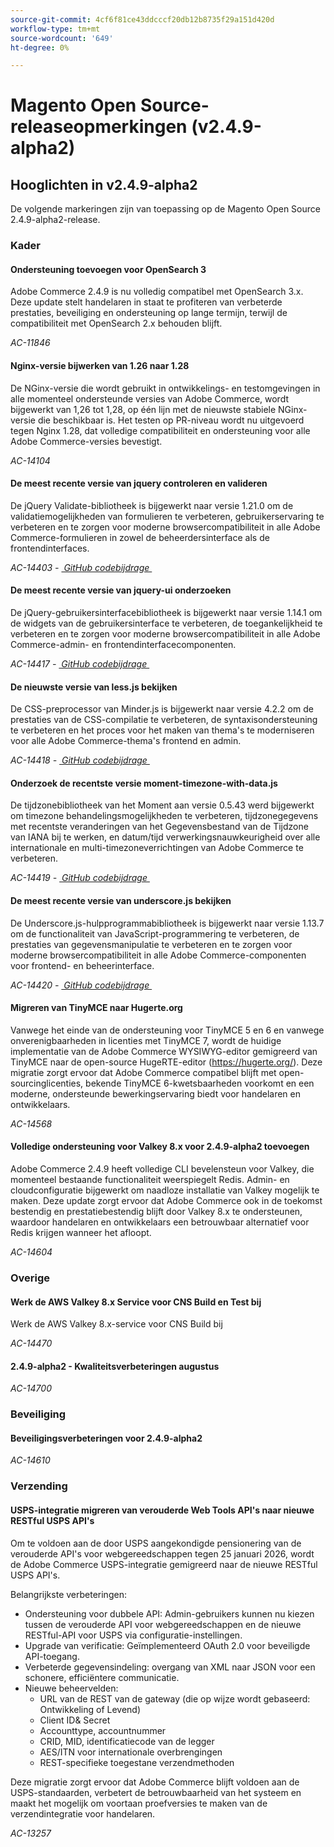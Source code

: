 ```yaml
---
source-git-commit: 4cf6f81ce43ddcccf20db12b8735f29a151d420d
workflow-type: tm+mt
source-wordcount: '649'
ht-degree: 0%

---
```

# Magento Open Source-releaseopmerkingen (v2.4.9-alpha2)

## Hooglichten in v2.4.9-alpha2

De volgende markeringen zijn van toepassing op de Magento Open Source 2.4.9-alpha2-release.

### Kader

#### Ondersteuning toevoegen voor OpenSearch 3

Adobe Commerce 2.4.9 is nu volledig compatibel met OpenSearch 3.x. Deze update stelt handelaren in staat te profiteren van verbeterde prestaties, beveiliging en ondersteuning op lange termijn, terwijl de compatibiliteit met OpenSearch 2.x behouden blijft.

_AC-11846_

#### Nginx-versie bijwerken van 1.26 naar 1.28

De NGinx-versie die wordt gebruikt in ontwikkelings- en testomgevingen in alle momenteel ondersteunde versies van Adobe Commerce, wordt bijgewerkt van 1,26 tot 1,28, op één lijn met de nieuwste stabiele NGinx-versie die beschikbaar is.
Het testen op PR-niveau wordt nu uitgevoerd tegen Nginx 1.28, dat volledige compatibiliteit en ondersteuning voor alle Adobe Commerce-versies bevestigt.

_AC-14104_

#### De meest recente versie van jquery controleren en valideren

De jQuery Validate-bibliotheek is bijgewerkt naar versie 1.21.0 om de validatiemogelijkheden van formulieren te verbeteren, gebruikerservaring te verbeteren en te zorgen voor moderne browsercompatibiliteit in alle Adobe Commerce-formulieren in zowel de beheerdersinterface als de frontendinterfaces.

_AC-14403 - [&#x200B; GitHub codebijdrage &#x200B;](https://github.com/magento/magento2/commit/98b2848a)_

#### De meest recente versie van jquery-ui onderzoeken

De jQuery-gebruikersinterfacebibliotheek is bijgewerkt naar versie 1.14.1 om de widgets van de gebruikersinterface te verbeteren, de toegankelijkheid te verbeteren en te zorgen voor moderne browsercompatibiliteit in alle Adobe Commerce-admin- en frontendinterfacecomponenten.

_AC-14417 - [&#x200B; GitHub codebijdrage &#x200B;](https://github.com/magento/magento2/commit/77c589a6)_

#### De nieuwste versie van less.js bekijken

De CSS-preprocessor van Minder.js is bijgewerkt naar versie 4.2.2 om de prestaties van de CSS-compilatie te verbeteren, de syntaxisondersteuning te verbeteren en het proces voor het maken van thema&#39;s te moderniseren voor alle Adobe Commerce-thema&#39;s frontend en admin.

_AC-14418 - [&#x200B; GitHub codebijdrage &#x200B;](https://github.com/magento/magento2/commit/98b2848a)_

#### Onderzoek de recentste versie moment-timezone-with-data.js

De tijdzonebibliotheek van het Moment aan versie 0.5.43 werd bijgewerkt om timezone behandelingsmogelijkheden te verbeteren, tijdzonegegevens met recentste veranderingen van het Gegevensbestand van de Tijdzone van IANA bij te werken, en datum/tijd verwerkingsnauwkeurigheid over alle internationale en multi-timezoneverrichtingen van Adobe Commerce te verbeteren.

_AC-14419 - [&#x200B; GitHub codebijdrage &#x200B;](https://github.com/magento/magento2/commit/98b2848a)_

#### De meest recente versie van underscore.js bekijken

De Underscore.js-hulpprogrammabibliotheek is bijgewerkt naar versie 1.13.7 om de functionaliteit van JavaScript-programmering te verbeteren, de prestaties van gegevensmanipulatie te verbeteren en te zorgen voor moderne browsercompatibiliteit in alle Adobe Commerce-componenten voor frontend- en beheerinterface.

_AC-14420 - [&#x200B; GitHub codebijdrage &#x200B;](https://github.com/magento/magento2/commit/98b2848a)_

#### Migreren van TinyMCE naar Hugerte.org

Vanwege het einde van de ondersteuning voor TinyMCE 5 en 6 en vanwege onverenigbaarheden in licenties met TinyMCE 7, wordt de huidige implementatie van de Adobe Commerce WYSIWYG-editor gemigreerd van TinyMCE naar de open-source HugeRTE-editor (https://hugerte.org/).
Deze migratie zorgt ervoor dat Adobe Commerce compatibel blijft met open-sourcinglicenties, bekende TinyMCE 6-kwetsbaarheden voorkomt en een moderne, ondersteunde bewerkingservaring biedt voor handelaren en ontwikkelaars.

_AC-14568_

#### Volledige ondersteuning voor Valkey 8.x voor 2.4.9-alpha2 toevoegen

Adobe Commerce 2.4.9 heeft volledige CLI bevelensteun voor Valkey, die momenteel bestaande functionaliteit weerspiegelt Redis. Admin- en cloudconfiguratie bijgewerkt om naadloze installatie van Valkey mogelijk te maken.
Deze update zorgt ervoor dat Adobe Commerce ook in de toekomst bestendig en prestatiebestendig blijft door Valkey 8.x te ondersteunen, waardoor handelaren en ontwikkelaars een betrouwbaar alternatief voor Redis krijgen wanneer het afloopt.

_AC-14604_

### Overige

#### Werk de AWS Valkey 8.x Service voor CNS Build en Test bij

Werk de AWS Valkey 8.x-service voor CNS Build bij

_AC-14470_

#### 2.4.9-alpha2 - Kwaliteitsverbeteringen augustus

_AC-14700_

### Beveiliging

#### Beveiligingsverbeteringen voor 2.4.9-alpha2

_AC-14610_

### Verzending

#### USPS-integratie migreren van verouderde Web Tools API&#39;s naar nieuwe RESTful USPS API&#39;s

Om te voldoen aan de door USPS aangekondigde pensionering van de verouderde API&#39;s voor webgereedschappen tegen 25 januari 2026, wordt de Adobe Commerce USPS-integratie gemigreerd naar de nieuwe RESTful USPS API&#39;s.

Belangrijkste verbeteringen:

* Ondersteuning voor dubbele API: Admin-gebruikers kunnen nu kiezen tussen de verouderde API voor webgereedschappen en de nieuwe RESTful-API voor USPS via configuratie-instellingen.
* Upgrade van verificatie: Geïmplementeerd OAuth 2.0 voor beveiligde API-toegang.
* Verbeterde gegevensindeling: overgang van XML naar JSON voor een schonere, efficiëntere communicatie.
* Nieuwe beheervelden:
   * URL van de REST van de gateway (die op wijze wordt gebaseerd: Ontwikkeling of Levend)
   * Client ID&amp; Secret
   * Accounttype, accountnummer
   * CRID, MID, identificatiecode van de legger
   * AES/ITN voor internationale overbrengingen
   * REST-specifieke toegestane verzendmethoden

Deze migratie zorgt ervoor dat Adobe Commerce blijft voldoen aan de USPS-standaarden, verbetert de betrouwbaarheid van het systeem en maakt het mogelijk om voortaan proefversies te maken van de verzendintegratie voor handelaren.

_AC-13257_
